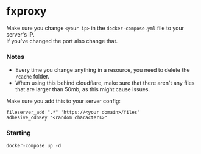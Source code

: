 # fxproxy

Make sure you change `<your ip>` in the `docker-compose.yml` file to your server's IP. <br/>
If you've changed the port also change that. <br/>

### Notes

- Every time you change anything in a resource, you need to delete the `/cache` folder.
- When using this behind cloudflare, make sure that there aren't any files that are larger than 50mb, as this might cause issues.

Make sure you add this to your server config:

```
fileserver_add ".*" "https://<your domain>/files"
adhesive_cdnKey "<random characters>"
```

### Starting

```
docker-compose up -d
```
